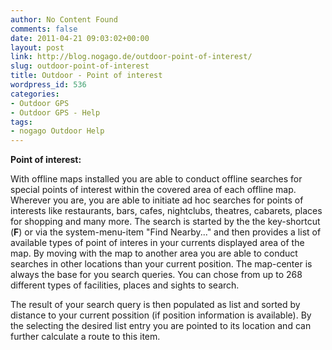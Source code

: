 ```yaml
---
author: No Content Found
comments: false
date: 2011-04-21 09:03:02+00:00
layout: post
link: http://blog.nogago.de/outdoor-point-of-interest/
slug: outdoor-point-of-interest
title: Outdoor - Point of interest
wordpress_id: 536
categories:
- Outdoor GPS
- Outdoor GPS - Help
tags:
- nogago Outdoor Help
---
```


**Point of interest:**

With offline maps installed you are able to conduct offline searches for special points of interest within the covered area of each offline map. Wherever you are, you are able to initiate ad hoc searches for points of interests like restaurants, bars, cafes, nightclubs, theatres, cabarets, places for shopping and many more. The search is started by the the key-shortcut (**F**) or via the system-menu-item "Find Nearby..." and then provides a list of available types of point of interes in your currents displayed area of the map.
By moving with the map to another area you are able to conduct searches in other locations than your current position. The map-center is always the base for you search queries. You can chose from up to 268 different types of facilities, places and sights to search.

The result of your search query is then populated as list and sorted by distance to your current possition (if position information is available). By the selecting the desired list entry you are pointed to its location and can further calculate a route to this item.
